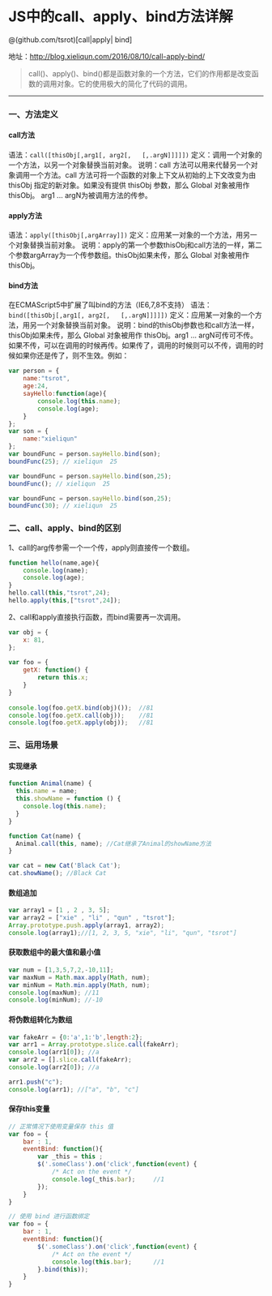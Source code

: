 # JS中的call、apply、bind方法详解

@(github.com/tsrot)[call|apply| bind]

地址：http://blog.xieliqun.com/2016/08/10/call-apply-bind/

> call()、apply()、bind()都是函数对象的一个方法，它们的作用都是改变函数的调用对象。它的使用极大的简化了代码的调用。


----------

### 一、方法定义

#### call方法
语法：`call([thisObj[,arg1[, arg2[,   [,.argN]]]]])`
定义：调用一个对象的一个方法，以另一个对象替换当前对象。
说明：call 方法可以用来代替另一个对象调用一个方法。call 方法可将一个函数的对象上下文从初始的上下文改变为由 thisObj 指定的新对象。如果没有提供 thisObj 参数，那么 Global 对象被用作 thisObj。
arg1 ... argN为被调用方法的传参。

#### apply方法
语法：`apply([thisObj[,argArray]])`
定义：应用某一对象的一个方法，用另一个对象替换当前对象。
说明：apply的第一个参数thisObj和call方法的一样，第二个参数argArray为一个传参数组。thisObj如果未传，那么 Global 对象被用作 thisObj。

#### bind方法
在ECMAScript5中扩展了叫bind的方法（IE6,7,8不支持）
语法：`bind([thisObj[,arg1[, arg2[,   [,.argN]]]]])`
定义：应用某一对象的一个方法，用另一个对象替换当前对象。
说明：bind的thisObj参数也和call方法一样，thisObj如果未传，那么 Global 对象被用作 thisObj。arg1 ... argN可传可不传。如果不传，可以在调用的时候再传。如果传了，调用的时候则可以不传，调用的时候如果你还是传了，则不生效。例如：
```javascript
var person = {
    name:"tsrot",
    age:24,
    sayHello:function(age){
        console.log(this.name);
        console.log(age);
    }
};
var son = {
	name:"xieliqun"
};
var boundFunc = person.sayHello.bind(son);
boundFunc(25); // xieliqun  25
```

```javascript
var boundFunc = person.sayHello.bind(son,25);
boundFunc(); // xieliqun  25
```

```javascript
var boundFunc = person.sayHello.bind(son,25);
boundFunc(30); // xieliqun  25
```

### 二、call、apply、bind的区别
1、call的arg传参需一个一个传，apply则直接传一个数组。
```javascript
function hello(name,age){
	console.log(name);
	console.log(age);
}
hello.call(this,"tsrot",24);
hello.apply(this,["tsrot",24]);
```
2、call和apply直接执行函数，而bind需要再一次调用。
```javascript
var obj = {
    x: 81,
};
  
var foo = {
    getX: function() {
        return this.x;
    }
}
  
console.log(foo.getX.bind(obj)());  //81
console.log(foo.getX.call(obj));    //81
console.log(foo.getX.apply(obj));   //81
```

### 三、运用场景

#### 实现继承
```javascript
function Animal(name) {
  this.name = name;
  this.showName = function () {
    console.log(this.name);
  }
}

function Cat(name) {
  Animal.call(this, name); //Cat继承了Animal的showName方法
}

var cat = new Cat('Black Cat');
cat.showName(); //Black Cat
```

#### 数组追加
```javascript
var array1 = [1 , 2 , 3, 5];  
var array2 = ["xie" , "li" , "qun" , "tsrot"];  
Array.prototype.push.apply(array1, array2);
console.log(array1);//[1, 2, 3, 5, "xie", "li", "qun", "tsrot"]
```

#### 获取数组中的最大值和最小值
```javascript
var num = [1,3,5,7,2,-10,11];
var maxNum = Math.max.apply(Math, num);
var minNum = Math.min.apply(Math, num);
console.log(maxNum); //11
console.log(minNum); //-10
```

#### 将伪数组转化为数组
```javascript
var fakeArr = {0:'a',1:'b',length:2};
var arr1 = Array.prototype.slice.call(fakeArr);
console.log(arr1[0]); //a
var arr2 = [].slice.call(fakeArr);
console.log(arr2[0]); //a

arr1.push("c");
console.log(arr1); //["a", "b", "c"]
```

#### 保存this变量
```javascript
// 正常情况下使用变量保存 this 值
var foo = {
    bar : 1,
    eventBind: function(){
        var _this = this ;
        $('.someClass').on('click',function(event) {
            /* Act on the event */
            console.log(_this.bar);     //1
        });
    }
}

// 使用 bind 进行函数绑定
var foo = {
    bar : 1,
    eventBind: function(){
        $('.someClass').on('click',function(event) {
            /* Act on the event */
            console.log(this.bar);      //1
        }.bind(this));
    }
}
```